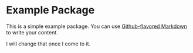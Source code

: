 # Example Package

This is a simple example package. You can use
[Github-flavored Markdown](https://guides.github.com/features/mastering-markdown/)
to write your content.

I will change that once I come to it.